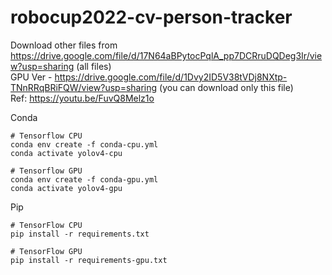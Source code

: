 # robocup2022-cv-person-tracker
Download other files from https://drive.google.com/file/d/17N64aBPytocPqlA_pp7DCRruDQDeg3Ir/view?usp=sharing (all files)<br>
GPU Ver - https://drive.google.com/file/d/1Dvy2ID5V38tVDj8NXtp-TNnRRqBRiFQW/view?usp=sharing (you can download only this file)<br>
Ref: https://youtu.be/FuvQ8Melz1o <br>

Conda <br>
```
# Tensorflow CPU
conda env create -f conda-cpu.yml
conda activate yolov4-cpu

# Tensorflow GPU
conda env create -f conda-gpu.yml
conda activate yolov4-gpu
```

Pip <br>
```
# TensorFlow CPU
pip install -r requirements.txt

# TensorFlow GPU
pip install -r requirements-gpu.txt
```
